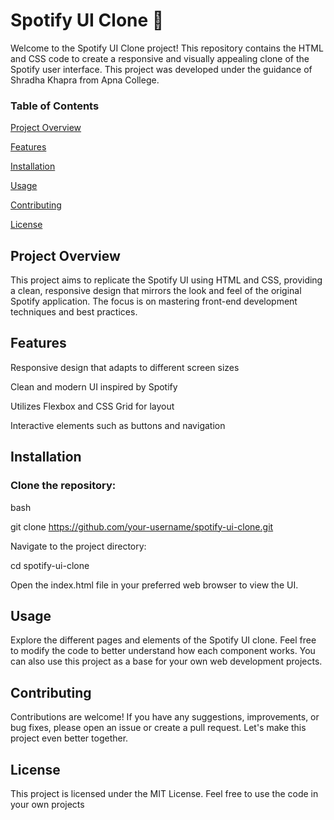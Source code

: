 # Spotify UI Clone 🎵
Welcome to the Spotify UI Clone project! This repository contains the HTML and CSS code to create a responsive and visually appealing clone of the Spotify user interface. This project was developed under the guidance of Shradha Khapra from Apna College.

### Table of Contents

[Project Overview](https://github.com/isthis-rishi/Spotify-UI-clone/edit/main/README.md#project-overview)

[Features](https://github.com/isthis-rishi/Spotify-UI-clone/edit/main/README.md#features)

[Installation](https://github.com/isthis-rishi/Spotify-UI-clone/edit/main/README.md#installation)

[Usage](https://github.com/isthis-rishi/Spotify-UI-clone/edit/main/README.md#usage)

[Contributing](https://github.com/isthis-rishi/Spotify-UI-clone/edit/main/README.md#contributing)

[License](https://github.com/isthis-rishi/Spotify-UI-clone/edit/main/README.md#license)

## Project Overview
This project aims to replicate the Spotify UI using HTML and CSS, providing a clean, responsive design that mirrors the look and feel of the original Spotify application. The focus is on mastering front-end development techniques and best practices.

## Features
Responsive design that adapts to different screen sizes

Clean and modern UI inspired by Spotify

Utilizes Flexbox and CSS Grid for layout

Interactive elements such as buttons and navigation

## Installation
### Clone the repository:

bash

git clone https://github.com/your-username/spotify-ui-clone.git

Navigate to the project directory:

cd spotify-ui-clone

Open the index.html file in your preferred web browser to view the UI.

## Usage
Explore the different pages and elements of the Spotify UI clone. Feel free to modify the code to better understand how each component works. You can also use this project as a base for your own web development projects.

## Contributing
Contributions are welcome! If you have any suggestions, improvements, or bug fixes, please open an issue or create a pull request. Let's make this project even better together.

## License
This project is licensed under the MIT License. Feel free to use the code in your own projects
